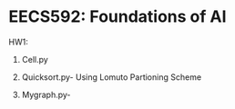 # EECS592: Foundations of AI

HW1:

1. Cell.py 

2. Quicksort.py- Using Lomuto Partioning Scheme

3. Mygraph.py- 
